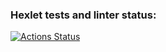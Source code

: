 ### Hexlet tests and linter status:
[![Actions Status](https://github.com/RetY2244/python-project-50/actions/workflows/hexlet-check.yml/badge.svg)](https://github.com/RetY2244/python-project-50/actions)